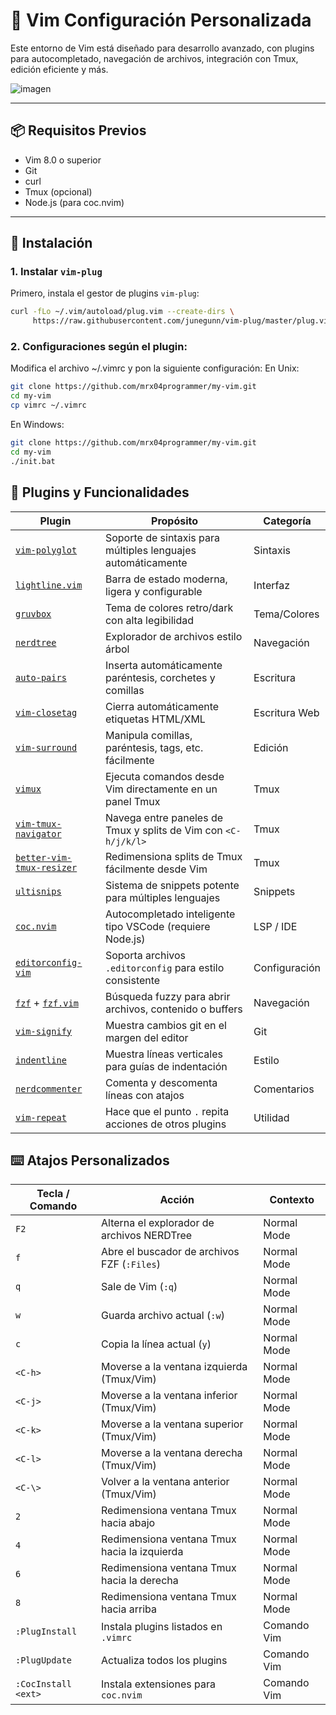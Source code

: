 
# 🚀 Vim Configuración Personalizada

Este entorno de Vim está diseñado para desarrollo avanzado, con plugins para autocompletado, navegación de archivos, integración con Tmux, edición eficiente y más.

![imagen](https://github.com/user-attachments/assets/e0dc02d2-5036-4238-9045-43c87b664d0c)

---

## 📦 Requisitos Previos

- Vim 8.0 o superior
- Git
- curl
- Tmux (opcional)
- Node.js (para coc.nvim)

---

## 🔧 Instalación

### 1. Instalar `vim-plug`

Primero, instala el gestor de plugins `vim-plug`:

```bash
curl -fLo ~/.vim/autoload/plug.vim --create-dirs \
     https://raw.githubusercontent.com/junegunn/vim-plug/master/plug.vim
```
### 2. Configuraciones según el plugin:

Modifica el archivo ~/.vimrc y pon la siguiente configuración:
En Unix:
```bash
git clone https://github.com/mrx04programmer/my-vim.git
cd my-vim
cp vimrc ~/.vimrc
```
En Windows:
```bash
git clone https://github.com/mrx04programmer/my-vim.git
cd my-vim
./init.bat
```

## 🔌 Plugins y Funcionalidades

| Plugin | Propósito | Categoría |
|--------|-----------|-----------|
| [`vim-polyglot`](https://github.com/sheerun/vim-polyglot) | Soporte de sintaxis para múltiples lenguajes automáticamente | Sintaxis |
| [`lightline.vim`](https://github.com/itchyny/lightline.vim) | Barra de estado moderna, ligera y configurable | Interfaz |
| [`gruvbox`](https://github.com/morhetz/gruvbox) | Tema de colores retro/dark con alta legibilidad | Tema/Colores |
| [`nerdtree`](https://github.com/preservim/nerdtree) | Explorador de archivos estilo árbol | Navegación |
| [`auto-pairs`](https://github.com/jiangmiao/auto-pairs) | Inserta automáticamente paréntesis, corchetes y comillas | Escritura |
| [`vim-closetag`](https://github.com/alvan/vim-closetag) | Cierra automáticamente etiquetas HTML/XML | Escritura Web |
| [`vim-surround`](https://github.com/tpope/vim-surround) | Manipula comillas, paréntesis, tags, etc. fácilmente | Edición |
| [`vimux`](https://github.com/benmills/vimux) | Ejecuta comandos desde Vim directamente en un panel Tmux | Tmux |
| [`vim-tmux-navigator`](https://github.com/christoomey/vim-tmux-navigator) | Navega entre paneles de Tmux y splits de Vim con `<C-h/j/k/l>` | Tmux |
| [`better-vim-tmux-resizer`](https://github.com/RyanMillerC/better-vim-tmux-resizer) | Redimensiona splits de Tmux fácilmente desde Vim | Tmux |
| [`ultisnips`](https://github.com/sirver/ultisnips) | Sistema de snippets potente para múltiples lenguajes | Snippets |
| [`coc.nvim`](https://github.com/neoclide/coc.nvim) | Autocompletado inteligente tipo VSCode (requiere Node.js) | LSP / IDE |
| [`editorconfig-vim`](https://github.com/editorconfig/editorconfig-vim) | Soporta archivos `.editorconfig` para estilo consistente | Configuración |
| [`fzf`](https://github.com/junegunn/fzf) + [`fzf.vim`](https://github.com/junegunn/fzf.vim) | Búsqueda fuzzy para abrir archivos, contenido o buffers | Navegación |
| [`vim-signify`](https://github.com/mhinz/vim-signify) | Muestra cambios git en el margen del editor | Git |
| [`indentline`](https://github.com/Yggdroot/indentLine) | Muestra líneas verticales para guías de indentación | Estilo |
| [`nerdcommenter`](https://github.com/preservim/nerdcommenter) | Comenta y descomenta líneas con atajos | Comentarios |
| [`vim-repeat`](https://github.com/tpope/vim-repeat) | Hace que el punto `.` repita acciones de otros plugins | Utilidad |

## ⌨️ Atajos Personalizados

| Tecla / Comando      | Acción                                         | Contexto        |
|----------------------|-----------------------------------------------|-----------------|
| `F2`                 | Alterna el explorador de archivos NERDTree    | Normal Mode     |
| `f`                  | Abre el buscador de archivos FZF (`:Files`)   | Normal Mode     |
| `q`                  | Sale de Vim (`:q`)                             | Normal Mode     |
| `w`                  | Guarda archivo actual (`:w`)                  | Normal Mode     |
| `c`                  | Copia la línea actual (`y`)                   | Normal Mode     |
| `<C-h>`              | Moverse a la ventana izquierda (Tmux/Vim)     | Normal Mode     |
| `<C-j>`              | Moverse a la ventana inferior (Tmux/Vim)      | Normal Mode     |
| `<C-k>`              | Moverse a la ventana superior (Tmux/Vim)      | Normal Mode     |
| `<C-l>`              | Moverse a la ventana derecha (Tmux/Vim)       | Normal Mode     |
| `<C-\>`              | Volver a la ventana anterior (Tmux/Vim)       | Normal Mode     |
| `2`                  | Redimensiona ventana Tmux hacia abajo         | Normal Mode     |
| `4`                  | Redimensiona ventana Tmux hacia la izquierda  | Normal Mode     |
| `6`                  | Redimensiona ventana Tmux hacia la derecha    | Normal Mode     |
| `8`                  | Redimensiona ventana Tmux hacia arriba        | Normal Mode     |
| `:PlugInstall`       | Instala plugins listados en `.vimrc`          | Comando Vim     |
| `:PlugUpdate`        | Actualiza todos los plugins                   | Comando Vim     |
| `:CocInstall <ext>`  | Instala extensiones para `coc.nvim`           | Comando Vim     |

